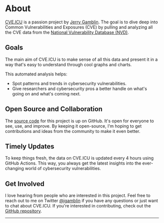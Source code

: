 # About
[CVE.ICU](https://cve.icu) is a passion project by [Jerry Gamblin](https://www.jerrygamblin.com). The goal is to dive deep into Common Vulnerabilities and Exposures (CVE) by pulling and analyzing all the CVE data from the [National Vulnerability Database (NVD)](https://nvd.nist.gov/).

## Goals
The main aim of CVE.ICU is to make sense of all this data and present it in a way that's easy to understand through cool graphs and charts. 
 
This automated analysis helps:
- Spot patterns and trends in cybersecurity vulnerabilities.
- Give researchers and cybersecurity pros a better handle on what's going on and what's coming next.

## Open Source and Collaboration
The [source code](https://github.com/jgamblin/cve.icu) for this project is up on GitHub. It's open for everyone to see, use, and improve. By keeping it open-source, I'm hoping to get contributions and ideas from the community to make it even better.

## Timely Updates
To keep things fresh, the data on CVE.ICU is updated every 4 hours using GitHub Actions. This way, you always get the latest insights into the ever-changing world of cybersecurity vulnerabilities.

## Get Involved
I love hearing from people who are interested in this project. Feel free to reach out to me on Twitter [@jgamblin](https://twitter.com/jgamblin) if you have any questions or just want to chat about CVE.ICU. If you're interested in contributing, check out the [GitHub repository](https://github.com/jgamblin/cve.icu).

---